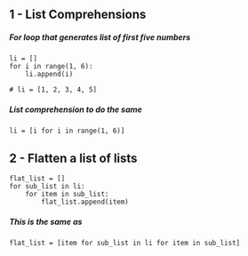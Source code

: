 ## 1 - List Comprehensions

##### For loop that generates list of first five numbers
```
li = []
for i in range(1, 6):
	li.append(i)

# li = [1, 2, 3, 4, 5]
```
##### List comprehension to do the same
```
li = [i for i in range(1, 6)]
```

## 2 - Flatten a list of lists

```
flat_list = []
for sub_list in li:
	for item in sub_list:
		flat_list.append(item)
```
##### This is the same as
```
flat_list = [item for sub_list in li for item in sub_list]
```
